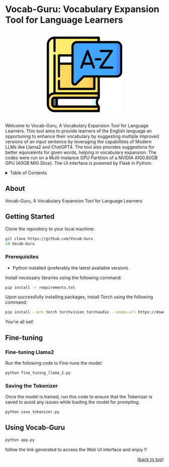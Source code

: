 <a name="readme-top"></a>
# Vocab-Guru: Vocabulary Expansion Tool for Language Learners
<!-- PROJECT LOGO -->
<br />
<div align="center">
    <img src="static/vocab-guru.png" alt="Logo" width="240" height="240">
</div>
<br/>

Welcome to Vocab-Guru, A Vocabulary Expansion Tool for Language Learners. This tool aims to provide learners of the English language an opportuning to enhance their vocabulary by suggesting multiple improved versions of an input sentence by leveraging the capabilities of Modern LLMs like Llama2 and ChatGPT4. The tool also provides suggestions for better equivalents for given words, helping in vocabulary expansion.
The codes were run on a Multi-Instance GPU Partition of a NVIDIA A100.80GB GPU (40GB MIG Slice). The UI interface is powered by Flask in Python.

<!-- TABLE OF CONTENTS -->
<details>
  <summary>Table of Contents</summary>
  <ol>
    <li>
      <a href="#About">About</a>
    </li>
    <li>
      <a href="#Getting-Started">Getting Started</a>
      <ul>
        <li><a href="#Prerequisites">Prerequisites</a></li>
      </ul>
    </li>
    <li>
      <a href="#Fine-Tuning">Fine-Tuning</a>
      <ul>
        <li><a href="#Fine-Tuning-Llama2">Fine-Tuning Llama2</a></li>
        <li><a href="#Saving-the-Tokenizer">Saving the Tokenizer</a></li>
      </ul>
    </li>
    <li>
      <a href="#Using-Vocab-Guru">Using Vocab Guru</a>
    </li>
  </ol>
</details>


## About

Vocab-Guru, A Vocabulary Expansion Tool for Language Learners

## Getting Started

Clone the repository to your local machine:

```sh
git clone https://github.com/Vocab-Guru
cd Vocab-Guru
```

### Prerequisites

- Python installed (preferably the latest available version).

Install necessary libraries using the following command:

```sh
pip install -r requirements.txt
```

Upon successfully installing packages, install Torch using the following command:

```sh
pip install --pre torch torchvision torchaudio --index-url https://download.pytorch.org/whl/nightly/cu121
```

You're all set!

## Fine-tuning

### Fine-tuning Llama2
Run the following code to Fine-tune the model:

```sh
python fine_tuning_llama_2.py
```

### Saving the Tokenizer

Once the model is trained, run this code to ensure that the Tokenizer is saved to avoid any issues while loading the model for prompting.

```sh
python save_tokenizer.py
```

## Using Vocab-Guru

```sh
python app.py
```
follow the link generated to access the Web UI interface and enjoy !!

<p align="right">(<a href="#readme-top">back to top</a>)</p>
